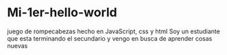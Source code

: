 # Mi-1er-hello-world
juego de rompecabezas hecho en JavaScript, css y html
Soy un estudiante que esta terminando el secundario y vengo en busca de aprender cosas nuevas

